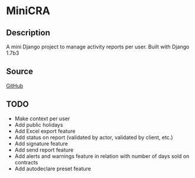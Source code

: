 MiniCRA
=======

Description
-----------

A mini Django project to manage activity reports per user.
Built with Django 1.7b3

Source
------
[GitHub](https://github.com/TonyEight/minicra)


TODO
----

* Make context per user
* Add public holidays
* Add Excel export feature
* Add status on report (validated by actor, validated by client, etc.)
* Add signature feature
* Add send report feature
* Add alerts and warnings feature in relation with number of days sold on contracts
* Add autodeclare preset feature